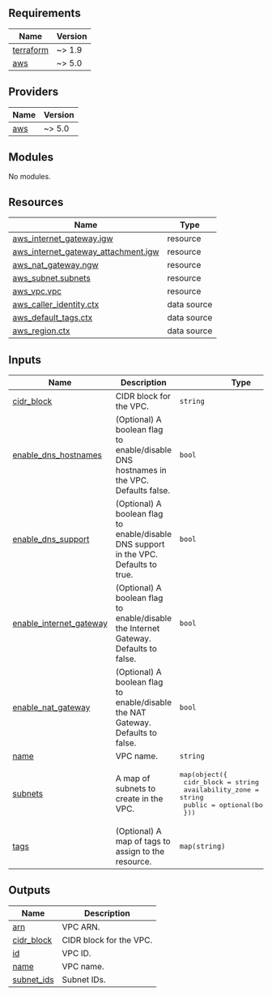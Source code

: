 <!-- BEGIN_TF_DOCS -->
## Requirements

| Name | Version |
|------|---------|
| <a name="requirement_terraform"></a> [terraform](#requirement\_terraform) | ~> 1.9 |
| <a name="requirement_aws"></a> [aws](#requirement\_aws) | ~> 5.0 |

## Providers

| Name | Version |
|------|---------|
| <a name="provider_aws"></a> [aws](#provider\_aws) | ~> 5.0 |

## Modules

No modules.

## Resources

| Name | Type |
|------|------|
| [aws_internet_gateway.igw](https://registry.terraform.io/providers/hashicorp/aws/latest/docs/resources/internet_gateway) | resource |
| [aws_internet_gateway_attachment.igw](https://registry.terraform.io/providers/hashicorp/aws/latest/docs/resources/internet_gateway_attachment) | resource |
| [aws_nat_gateway.ngw](https://registry.terraform.io/providers/hashicorp/aws/latest/docs/resources/nat_gateway) | resource |
| [aws_subnet.subnets](https://registry.terraform.io/providers/hashicorp/aws/latest/docs/resources/subnet) | resource |
| [aws_vpc.vpc](https://registry.terraform.io/providers/hashicorp/aws/latest/docs/resources/vpc) | resource |
| [aws_caller_identity.ctx](https://registry.terraform.io/providers/hashicorp/aws/latest/docs/data-sources/caller_identity) | data source |
| [aws_default_tags.ctx](https://registry.terraform.io/providers/hashicorp/aws/latest/docs/data-sources/default_tags) | data source |
| [aws_region.ctx](https://registry.terraform.io/providers/hashicorp/aws/latest/docs/data-sources/region) | data source |

## Inputs

| Name | Description | Type | Default | Required |
|------|-------------|------|---------|:--------:|
| <a name="input_cidr_block"></a> [cidr\_block](#input\_cidr\_block) | CIDR block for the VPC. | `string` | n/a | yes |
| <a name="input_enable_dns_hostnames"></a> [enable\_dns\_hostnames](#input\_enable\_dns\_hostnames) | (Optional) A boolean flag to enable/disable DNS hostnames in the VPC. Defaults false. | `bool` | `false` | no |
| <a name="input_enable_dns_support"></a> [enable\_dns\_support](#input\_enable\_dns\_support) | (Optional) A boolean flag to enable/disable DNS support in the VPC. Defaults to true. | `bool` | `true` | no |
| <a name="input_enable_internet_gateway"></a> [enable\_internet\_gateway](#input\_enable\_internet\_gateway) | (Optional) A boolean flag to enable/disable the Internet Gateway. Defaults to false. | `bool` | `false` | no |
| <a name="input_enable_nat_gateway"></a> [enable\_nat\_gateway](#input\_enable\_nat\_gateway) | (Optional) A boolean flag to enable/disable the NAT Gateway. Defaults to false. | `bool` | `false` | no |
| <a name="input_name"></a> [name](#input\_name) | VPC name. | `string` | n/a | yes |
| <a name="input_subnets"></a> [subnets](#input\_subnets) | A map of subnets to create in the VPC. | <pre>map(object({<br>    cidr_block        = string<br>    availability_zone = string<br>    public            = optional(bool, false)<br>  }))</pre> | `{}` | no |
| <a name="input_tags"></a> [tags](#input\_tags) | (Optional) A map of tags to assign to the resource. | `map(string)` | `{}` | no |

## Outputs

| Name | Description |
|------|-------------|
| <a name="output_arn"></a> [arn](#output\_arn) | VPC ARN. |
| <a name="output_cidr_block"></a> [cidr\_block](#output\_cidr\_block) | CIDR block for the VPC. |
| <a name="output_id"></a> [id](#output\_id) | VPC ID. |
| <a name="output_name"></a> [name](#output\_name) | VPC name. |
| <a name="output_subnet_ids"></a> [subnet\_ids](#output\_subnet\_ids) | Subnet IDs. |
<!-- END_TF_DOCS -->